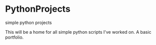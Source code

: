 PythonProjects
==============

simple python projects

This will be a home for all simple python scripts I've worked on.  A basic portfolio. 
